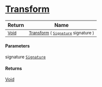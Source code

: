 # [Transform](./ApproximateOnlineFeatures-100663550.md)



| Return | Name | 
| --- | --- | 
| <sub>[Void](https://docs.microsoft.com/en-us/dotnet/api/System.Void)</sub>| <sub>[Transform](./ApproximateOnlineFeatures-100663550.md) ( [`Signature`](./../../Signature.md) signature )</sub>| <br>


#### Parameters
 signature  [`Signature`](./../../Signature.md)<br>
#### Returns
[Void](https://docs.microsoft.com/en-us/dotnet/api/System.Void)